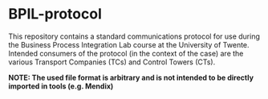 # BPIL-protocol

This repository contains a standard communications protocol for use during the Business Process Integration Lab course at the University of Twente.
Intended consumers of the protocol (in the context of the case) are the various Transport Companies (TCs) and Control Towers (CTs).

**NOTE: The used file format is arbitrary and is not intended to be directly imported in tools (e.g. Mendix)**
